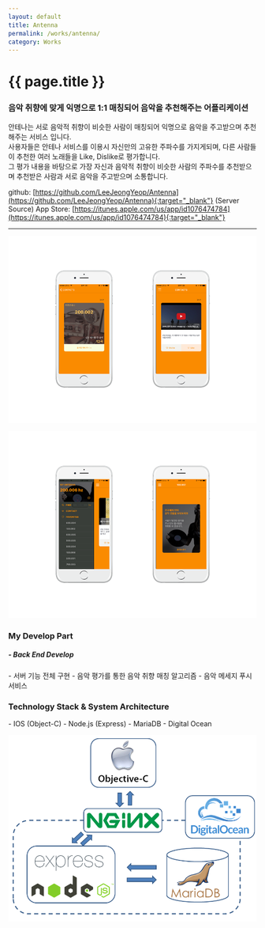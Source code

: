 ```yaml
---
layout: default
title: Antenna
permalink: /works/antenna/
category: Works
---
```


# {{ page.title }}

### 음악 취향에 맞게 익명으로 1:1 매칭되어 음악을 추천해주는 어플리케이션

안테나는 서로 음악적 취향이 비슷한 사람이 매칭되어 익명으로 음악을 주고받으며 추천해주는 서비스 입니다.  
사용자들은 안테나 서비스를 이용시 자신만의 고유한 주파수를 가지게되며, 다른 사람들이 추천한 여러 노래들을 Like, Dislike로 평가합니다.  
그 평가 내용을 바탕으로 가장 자신과 음악적 취향이 비슷한 사람의 주파수를 추천받으며 추천받은 사람과 서로 음악을 주고받으며 소통합니다.

github: [https://github.com/LeeJeongYeop/Antenna](https://github.com/LeeJeongYeop/Antenna){:target="_blank"} (Server Source)
App Store: [https://itunes.apple.com/us/app/id1076474784](https://itunes.apple.com/us/app/id1076474784){:target="_blank"}

---
<p align="center"><img src="/img/antenna/antenna1.png" alt="antenna" class="img-responsive"/></p>
<p align="center"><img src="/img/antenna/antenna2.png" alt="antenna" class="img-responsive"/></p>

<h3 class="section">My Develop Part</h3>
<h5> - Back End Develop</h5>
- 서버 기능 전체 구현
- 음악 평가를 통한 음악 취향 매칭 알고리즘
- 음악 메세지 푸시 서비스

<h3 class="section">Technology Stack & System Architecture</h3>
- IOS (Object-C)
- Node.js (Express)
- MariaDB
- Digital Ocean

<p align="center"><img src="/img/antenna/antenna_a.png" alt="antenna" class="img-responsive"/></p>